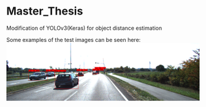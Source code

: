 # Master_Thesis
Modification of YOLOv3(Keras) for object distance estimation

Some examples of the test images can be seen here:
![testimage1](https://github.com/Jichen66/Master_Thesis/blob/master/result_images/result_007022.png)
